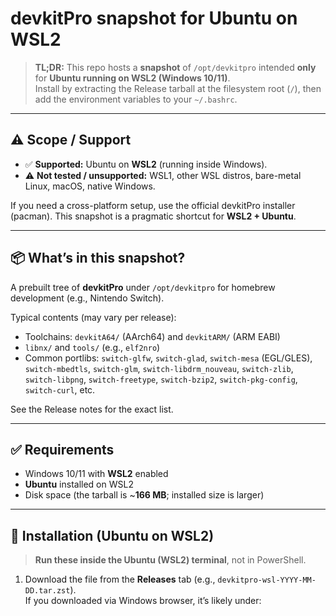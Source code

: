 # devkitPro snapshot for **Ubuntu on WSL2**

> **TL;DR:** This repo hosts a **snapshot** of `/opt/devkitpro` intended **only** for **Ubuntu running on WSL2 (Windows 10/11)**.  
> Install by extracting the Release tarball at the filesystem root (`/`), then add the environment variables to your `~/.bashrc`.

---

## ⚠️ Scope / Support

- ✅ **Supported:** Ubuntu on **WSL2** (running inside Windows).  
- ⚠️ **Not tested / unsupported:** WSL1, other WSL distros, bare-metal Linux, macOS, native Windows.

If you need a cross-platform setup, use the official devkitPro installer (pacman). This snapshot is a pragmatic shortcut for **WSL2 + Ubuntu**.

---

## 📦 What’s in this snapshot?

A prebuilt tree of **devkitPro** under `/opt/devkitpro` for homebrew development (e.g., Nintendo Switch).

Typical contents (may vary per release):

- Toolchains: `devkitA64/` (AArch64) and `devkitARM/` (ARM EABI)  
- `libnx/` and `tools/` (e.g., `elf2nro`)  
- Common portlibs: `switch-glfw`, `switch-glad`, `switch-mesa` (EGL/GLES), `switch-mbedtls`, `switch-glm`, `switch-libdrm_nouveau`, `switch-zlib`, `switch-libpng`, `switch-freetype`, `switch-bzip2`, `switch-pkg-config`, `switch-curl`, etc.

See the Release notes for the exact list.

---

## ✅ Requirements

- Windows 10/11 with **WSL2** enabled  
- **Ubuntu** installed on WSL2  
- Disk space (the tarball is ~**166 MB**; installed size is larger)

---

## 🚀 Installation (Ubuntu on WSL2)

> **Run these inside the Ubuntu (WSL2) terminal**, not in PowerShell.

1) Download the file from the **Releases** tab (e.g., `devkitpro-wsl-YYYY-MM-DD.tar.zst`).  
   If you downloaded via Windows browser, it’s likely under:
